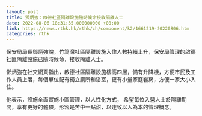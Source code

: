 ```yaml
---
layout: post
title: 鄧炳強：啟德社區隔離設施隨時候命接收隔離人士
date: 2022-08-06 18:31:35.000000000 +08:00
link: https://news.rthk.hk/rthk/ch/component/k2/1661219-20220806.htm
categories: rthk
---
```


保安局局長鄧炳強說，竹篙灣社區隔離設施入住人數持續上升，保安局管理的啟德社區隔離設施已隨時候命，接收隔離人士。

鄧炳強在社交網頁指出，啟德社區隔離設施樓高四層，備有升降機，方便市民及工作人員上落，每個單位配有獨立廁所和浴室，更有小量家庭套房，方便一家大小入住。

他表示，設施全面實施小區管理，以人性化方式， 希望每位入營人士於隔離期間，享有更好的體驗，形容是苦中一點甜，以達致以人為本的管理概念。
